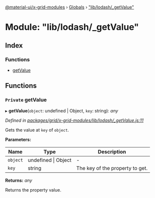 [@material-ui/x-grid-modules](../README.md) › [Globals](../globals.md) › ["lib/lodash/\_getValue"](_lib_lodash__getvalue_.md)

# Module: "lib/lodash/\_getValue"

## Index

### Functions

- [getValue](_lib_lodash__getvalue_.md#private-getvalue)

## Functions

### `Private` getValue

▸ **getValue**(`object`: undefined | Object, `key`: string): _any_

_Defined in [packages/grid/x-grid-modules/lib/lodash/\_getValue.js:11](https://github.com/mui-org/material-ui-x/blob/a679779/packages/grid/x-grid-modules/lib/lodash/_getValue.js#L11)_

Gets the value at `key` of `object`.

**Parameters:**

| Name     | Type                    | Description                     |
| -------- | ----------------------- | ------------------------------- |
| `object` | undefined &#124; Object | -                               |
| `key`    | string                  | The key of the property to get. |

**Returns:** _any_

Returns the property value.

